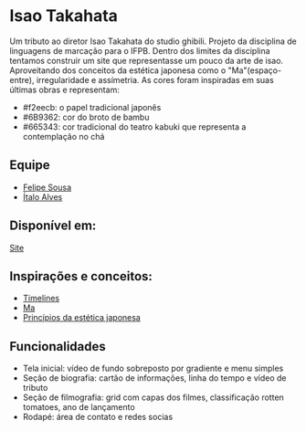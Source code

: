 # Isao Takahata
Um tributo ao diretor Isao Takahata do studio ghibili. Projeto da disciplina de linguagens de marcação para o IFPB. Dentro dos limites da disciplina tentamos construir um site que representasse um pouco da arte de isao. Aproveitando dos conceitos da estética japonesa como o "Ma"(espaço-entre), irregularidade e assímetria. As cores foram inspiradas em suas últimas obras e representam:
- #f2eecb: o papel tradicional japonês
- #6B9362: cor do broto de bambu
- #665343: cor tradicional do teatro kabuki que representa a contemplação no chá

## Equipe
- [Felipe Sousa](https://www.linkedin.com/in/felipe-sousa-1ba813197/)
- [Ítalo Alves](https://www.linkedin.com/in/%C3%ADtalo-a-alves-9b654b193/)

## Disponível em:
[Site](https://italoaalves.github.io/lm-tributo-isaotakahata/)

## Inspirações e conceitos:
- [Timelines](https://freefrontend.com/css-timelines/)
- [Ma](http://escoladacidade.org/bau/video/ma-espaco-comunicativo-de-eventuais-relacoes/)
- [Princípios da estética japonesa](https://www.japaoemfoco.com/7-principios-esteticos-japoneses-que-podem-mudar-a-sua-forma-de-pensar/)

## Funcionalidades
- Tela inicial: vídeo de fundo sobreposto por gradiente e menu simples
- Seção de biografia: cartão de informações, linha do tempo e vídeo de tributo
- Seção de filmografia: grid com capas dos filmes, classificação rotten tomatoes, ano de lançamento
- Rodapé: área de contato e redes socias
